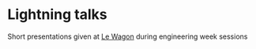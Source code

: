 # Lightning talks

Short presentations given at [Le Wagon](https://www.lewagon.com) during engineering week sessions
